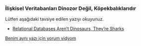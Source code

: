 ### İlişkisel Veritabanları Dinozor Değil, Köpekbalıklarıdır 


Lütfen aşağıdaki tavsiye edilen yazıyı okuyunuz.

- [Relational Databases Aren’t Dinosaurs, They’re Sharks](https://www.simplethread.com/relational-databases-arent-dinosaurs-theyre-sharks/)


[Benim aynı yazı için yorum vidyom](https://www.youtube.com/watch?v=nImAshd6vHg)
